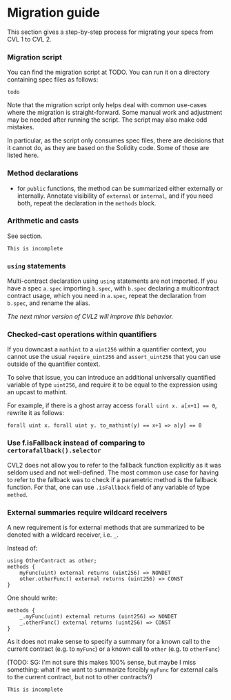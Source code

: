 Migration guide
===============

This section gives a step-by-step process for migrating your specs from CVL 1 to
CVL 2.

### Migration script
You can find the migration script at TODO.
You can run it on a directory containing spec files as follows:
```
todo
```

Note that the migration script only helps deal with common use-cases where the migration is straight-forward. Some manual work and adjustment may be needed after running the script. The script may also make odd mistakes. 

In particular, as the script only consumes spec files, there are decisions that it cannot do, as they are based on the Solidity code. Some of those are listed here.

### Method declarations

- for `public` functions, the method can be summarized either externally or internally. Annotate visibility of `external` or `internal`, and if you need both, repeat the declaration in the `methods` block.

### Arithmetic and casts

See <changes> section.

```{todo}
This is incomplete
```

### `using` statements

Multi-contract declaration using `using` statements are not imported.
If you have a spec `a.spec` importing `b.spec`, with `b.spec` declaring a multicontract contract usage, which you need in `a.spec`, repeat the declaration from `b.spec`, and rename the alias.

_The next minor version of CVL2 will improve this behavior._


### Checked-cast operations within quantifiers

If you downcast a `mathint` to a `uint256` within a quantifier context, you cannot use the usual `require_uint256` and `assert_uint256` that you can use outside of the quantifier context.

To solve that issue, you can introduce an additional universally quantified variable of type `uint256`, and require it to be equal to the expression using an upcast to mathint.

For example, if there is a ghost array access `forall uint x. a[x+1] == 0`, rewrite it as follows:

```cvl
forall uint x. forall uint y. to_mathint(y) == x+1 => a[y] == 0
```

### Use f.isFallback instead of comparing to `certorafallback().selector`

CVL2 does not allow you to refer to the fallback function explicitly as it was seldom used and not well-defined. The most common use case for having to refer to the fallback was to check if a parametric method is the fallback function.
For that, one can use `.isFallback` field of any variable of type `method`.

### External summaries require wildcard receivers

A new requirement is for external methods that are summarized to be denoted with a wildcard receiver, i.e. `_`.

Instead of:
```cvl
using OtherContract as other;
methods {
    myFunc(uint) external returns (uint256) => NONDET
    other.otherFunc() external returns (uint256) => CONST
}
```

One should write:
```cvl
methods {
    _.myFunc(uint) external returns (uint256) => NONDET
    _.otherFunc() external returns (uint256) => CONST
}
```

As it does not make sense to specify a summary for a known call to the current contract (e.g. to `myFunc`) or a known call to `other` (e.g. to `otherFunc`)

(TODO: SG: I'm not sure this makes 100% sense, but maybe I miss something: what if we want to summarize forcibly `myFunc` for external calls to the current contract, but not to other contracts?)

```{todo}
This is incomplete
```

